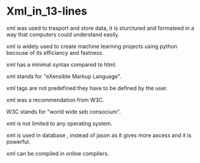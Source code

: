 # Xml_in_13-lines

xml was used to trasport and store data, it is sturctured and formateed in a way that computers could understand easily. 

xml is widely used to create machine learning projects using python becouse of its efficiancy and fastness.

xml has a minimal syntax compared to html.

xml stands for "eXensible Markup Language".

xml tags are not predefined they have to be defined by the user.

xml was a recommendation from W3C.

W3C stands for "world wide seb consocium".

xml is not limited to any operating system.

xml is used in database , instead of jason as it gives more axcess and it is powerful.

xml can be compiled in online compilers.


